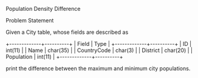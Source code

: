 Population Density Difference

Problem Statement

Given a City table, whose fields are described as

+-------------+----------+
| Field       | Type     |
+-------------+----------+
| ID          | int(11)  |
| Name        | char(35) |
| CountryCode | char(3)  |
| District    | char(20) |
| Population  | int(11)  |
+-------------+----------+

print the difference between the maximum and minimum city populations.
